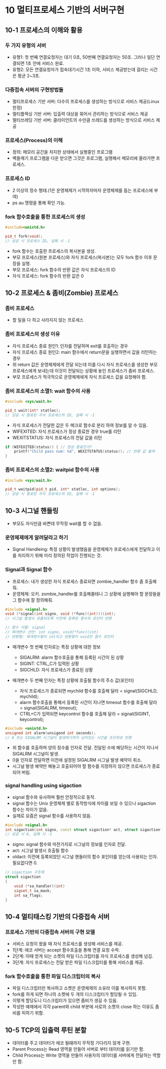 # 10 멀티프로세스 기반의 서버구현

## 10-1 프로세스의 이해와 활용

### 두 가지 유형의 서버

* 유형1: 첫 번째 연결요청자는 대기 0초, 50번째 연결요청자는 50초. 그러나 일단 연결되면 1초 안에 서비스 완료.
* 유형2: 모든 연결요청자가 접속대기시간 1초 이하, 서비스 제공받는데 걸리는 시간은 평균 2~3초.

### 다중접속 서버의 구현방법들

* 멀티프로세스 기반 서버: 다수의 프로세스를 생성하는 방식으로 서비스 제공(Linux 한정)
* 멀티플렉싱 기반 서버: 입출력 대상을 묶어서 관리하는 방식으로 서비스 제공
* 멀티쓰레딩 기반 서버: 클라이언트의 수만큼 쓰레드를 생성하는 방식으로 서비스 제공

### 프로세스(Process)의 이해

* 정의: 메모리 공간을 차지한 상태에서 실행중인 프로그램
* 벽돌깨기 프로그램을 다운 받으면 그것은 프로그램, 실행해서 메모리에 올라가면 프로세스.

### 프로세스 ID

* 2 이상의 정수 형태.(1은 운영체제가 시작하자마자 운영체제를 돕는 프로세스에 부여)
* ps au 명령을 통해 확인 가능.

### fork 함수호출을 통한 프로세스의 생성

```cpp
#include<unistd.h>

pid_t fork(void);
// 성공 시 프로세스 ID, 실패 시 -1
```

* fork 함수는 호출한 프로세스의 복사본을 생성.
* 부모 프로세스(원본 프로세스)와 자식 프로세스(복사본)는 모두 fork 함수 이후 문장을 실행.
* 부모 프로세스: fork 함수의 반환 값은 자식 프로세스의 ID
* 자식 프로세스: fork 함수의 반환 값은 0

## 10-2 프로세스 & 좀비(Zombie) 프로세스

### 좀비 프로세스

* 할 일을 다 하고 사라지지 않는 프로세스

### 좀비 프로세스의 생성 이유

* 자식 프로세스 종료 원인1: 인자를 전달하며 exit를 호출하는 경우
* 자식 프로세스 종료 원인2: main 함수에서 return문을 실행하면서 값을 리턴하는 경우
* 위 return 값은 운영체제에게 전달 되는데 이를 다시 자식 프로세스를 생성한 부모 프로세스에게 보내는데 이것이 전달되는 상황에 놓인 프로세스가 좀비 프로세스.
* 부모 프로세스가 적극적으로 운영체제에게 자식 프로세스 값을 요청해야 함.

### 좀비 프로세스의 소멸1: wait 함수의 사용

```cpp
#include <sys/wait.h>

pid_t wait(int* statloc);
// 성공 시 종료된 자식 프로세스의 ID, 실패 시 -1
```

* 자식 프로세스가 전달한 값은 두 메크로 함수로 분리 하여 정보를 알 수 있음.
* WIFEXITED: 자식 프로세스가 정상 종료한 경우 true를 리턴
* WEXITSTATUS: 자식 프로세스의 전달 값을 리턴

```cpp
if (WIFEXITED(status)) { // 정상 종료인가?
    printf("Child pass num: %d", WEXITSTATUS(status)); // 반환 값 출력
}
```

### 좀비 프로세스의 소멸2: waitpid 함수의 사용

```cpp
#include <sys/wait.h>

pid_t waitpid(pid_t pid, int* statloc, int options);
// 성공 시 종료된 자식 프로세스의 ID, 실패 시 -1
```

## 10-3 시그널 핸들링

* 부모도 자식만큼 바쁜데 무작정 wait를 할 수 없음.

### 운영체제에게 알려달라고 하기

* Signal Handleing: 특정 상황이 발생했음을 운영체제가 프로세스에게 전달하고 이를 처리하기 위해 미리 정의된 작업이 진행되는 것.

### Signal과 Signal 함수

* 프로세스: 내가 생성한 자식 프로세스 종료되면 zombie_handler 함수 좀 호출해줘.
* 운영체제: 오키. zombie_handler를 호출해줄테니 그 상황에 실행해야 할 문장들을 그 함수에 잘 정의해줘.

```cpp
#include <signal.h>
void (*signal(int signo, void (*func)(int)))(int);
// 시그널 발생시 호출되도록 이전에 등록된 함수의 포인터 반환

// 함수 이름: signal
// 매개변수 선언: int signo, void(*func)(int)
// 반환형: 매개변수형이 int이고 반환형이 void인 함수 포인터
```

* 매개변수 첫 번째 인자로는 특정 상황에 대한 정보
    + SIGALRM: alarm 함수호출을 통해 등록된 시간이 된 상황
    + SIGINT: CTRL_C가 입력된 상황
    + SIGCHLD: 자식 프로세스가 종료된 상황

* 매개변수 두 번째 인자는 특정 상황에 호출될 함수의 주소 값(포인터)
    + 자식 프로세스가 종료되면 mychild 함수를 호출해 달라 = signal(SIGCHLD, mychild);
    + alarm 함수호출을 통해서 등록된 시간이 지나면 timeout 함수를 호출해 달라 = signal(SIGALRM, timeout);
    + CTRL+C가 입력되면 keycontrol 함수를 호출해 달라 = signal(SIGINT, keycontrol);

```cpp
#include <unistd.h>
unsigned int alarm(unsigend int seconds);
// 0 또는 SIGALRM 시그널이 발생하기까지 남아있는 시간을 초단위로 반환
```

* 위 함수를 호출하며 양의 정수를 인자로 전달. 전달된 수에 해당하는 시간이 지나서 SIGALRM 시그널이 발생.
* 0을 인자로 전달하면 이전에 설정된 SIGALRM 시그널 발생 예약이 취소.
* 시그널 발생 예약만 해놓고 호출되어야 할 함수를 지정하지 않으면 프로세스가 종료되어 버림.

### signal handling using sigaction

* signal 함수와 유사하며 훨씬 안정적으로 동작.
* signal 함수는 Unix 운영체제 별로 동작방식에 차이를 보일 수 있으나 sigaction 함수는 차이가 없음.
* 실제로 요즘은 signal 함수를 사용하지 않음.

```cpp
#include <signal.h>
int sigaction(int signo, const struct sigaction* act, struct sigaction* oldact);
// 성공 시 0, 실패 시 -1
```

* signo: signal 함수와 마찬가지로 시그널의 정보를 인자로 전달.
* act: 시그널 발생시 호출될 함수
* oldact: 이전에 등록되었던 시그널 핸들러의 함수 포인터를 얻는데 사용되는 인자. 필요없다면 0.

```cpp
// sigaction 구조체
struct sigaction
{
    void (*sa_handler)(int)
    sigset_t sa_mask;
    int sa_flags;
}
```

## 10-4 멀티태스킹 기반의 다중접속 서버

### 프로세스 기반의 다중접속 서버의 구현 모델

* 서비스 요청이 왔을 때 자식 프로세스를 생성해 서비스를 제공.
* 1단계: 에코 서버는 accept 함수호출을 통해 연결 요청 수락.
* 2단계: 이때 얻게 되는 소켓의 파일 디스크립터를 자식 프로세스를 생성해 넘김.
* 3단계: 자식 프로세스는 전달 받은 파일 디스크립터를 통해 서비스를 제공.


### fork 함수호출을 통한 파일 디스크립터의 복사

* 파일 디스크립터만 복사하고 소켓은 운영체제의 소유라 이를 복사하지 못함.
* fork를 하게 되면 하나의 소켓에 두 개의 디스크립터가 할당될 수 있임.
* 이렇게 할당도니 디스크립터가 있으면 좀비가 생길 수 있음.
* 작성한 예제에서 각각 parent와 child 부분에 서로의 소켓의 close 하는 이유도 좀비를 피하기 위함.

## 10-5 TCP의 입출력 루틴 분할

* 데이터를 주고 데이터가 에코 될떄까지 무작정 기다리지 않게 구현.
* Parent Process는 Read 영역을 만들어 서버로 부터 데이터를 읽기만 함.
* Child Process는 Write 영역을 만들어 사용자의 데이터를 서버에게 전달하는 역할만 함.